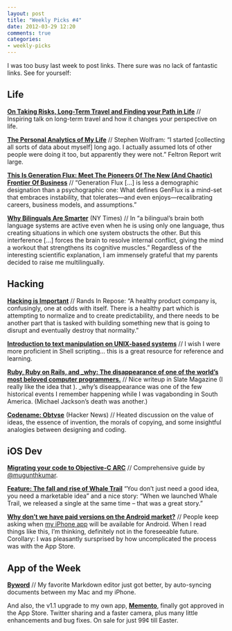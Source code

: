 ```yaml
---
layout: post
title: "Weekly Picks #4"
date: 2012-03-29 12:20
comments: true
categories: 
- weekly-picks
---
```

I was too busy last week to post links. There sure was no lack of fantastic links. See for yourself:

Life
--------------
**[On Taking Risks, Long-Term Travel and Finding your Path in Life](http://www.legalnomads.com/2011/12/travel-risk-and-passion.html)** // Inspiring talk on long-term travel and how it changes your perspective on life.

**[The Personal Analytics of My Life](http://blog.stephenwolfram.com/2012/03/the-personal-analytics-of-my-life/)** // Stephen Wolfram: “I started [collecting all sorts of data about myself] long ago. I actually assumed lots of other people were doing it too, but apparently they were not.” Feltron Report writ large.

**[This Is Generation Flux: Meet The Pioneers Of The New (And Chaotic) Frontier Of Business](http://www.fastcompany.com/magazine/162/generation-flux-future-of-business)** // “Generation Flux […] is less a demographic designation than a psychographic one: What defines GenFlux is a mind-set that embraces instability, that tolerates—and even enjoys—recalibrating careers, business models, and assumptions.”

**[Why Bilinguals Are Smarter](http://www.nytimes.com/2012/03/18/opinion/sunday/the-benefits-of-bilingualism.html?_r=3)** (NY Times) // In “a bilingual’s brain both language systems are active even when he is using only one language, thus creating situations in which one system obstructs the other. But this interference […] forces the brain to resolve internal conflict, giving the mind a workout that strengthens its cognitive muscles.” Regardless of the interesting scientific explanation, I am immensely grateful that my parents decided to raise me multilingually.

Hacking
-----------
**[Hacking is Important](http://www.randsinrepose.com/archives/2012/03/13/hacking_is_important.html)** // Rands In Repose: “A healthy product company is, confusingly, one at odds with itself. There is a healthy part which is attempting to normalize and to create predictability, and there needs to be another part that is tasked with building something new that is going to disrupt and eventually destroy that normality.”

**[Introduction to text manipulation on UNIX-based systems](http://www.ibm.com/developerworks/aix/library/au-unixtext/index.html)** // I wish I were more proficient in Shell scripting… this is a great resource for reference and learning.

**[Ruby, Ruby on Rails, and _why: The disappearance of one of the world’s most beloved computer programmers.](http://www.slate.com/articles/technology/technology/2012/03/ruby_ruby_on_rails_and__why_the_disappearance_of_one_of_the_world_s_most_beloved_computer_programmers_.single.html)** // Nice writeup in Slate Magazine (I really like the idea that ). _why’s diseappearance was one of the few historical events I remember happening while I was vagabonding in South America. (Michael Jackson’s death was another.)

**[Codename: Obtvse](http://news.ycombinator.com/item?id=3744237)** (Hacker News) // Heated discussion on the value of ideas, the essence of invention, the morals of copying, and some insightful analogies between designing and coding.

iOS Dev
-----------
**[Migrating your code to Objective-C ARC](http://blog.mugunthkumar.com/articles/migrating-your-code-to-objective-c-arc/)** // Comprehensive guide by [@mugunthkumar](https://twitter.com/#!/mugunthkumar).

**[Feature: The fall and rise of Whale Trail](http://www.hookshotinc.com/feature-the-fall-and-rise-of-whale-trail/)** “You don’t just need a good idea, you need a marketable idea” and a nice story: “When we launched Whale Trail, we released a single at the same time – that was a great story.”

**[Why don’t we have paid versions on the Android market?](http://retrodreamer.com/blog/2012/03/why-dont-we-have-paid-versions-on-the-android-market/)** // People keep asking when [my iPhone app](http://itunes.apple.com/us/app/id500560051) will be available for Android. When I read things like this, I’m thinking, definitely not in the foreseeable future. Corollary: I was pleasantly sursprised by how uncomplicated the process was with the App Store.

App of the Week
---------
**[Byword](http://bywordapp.com/ios/)** // My favorite Markdown editor just got better, by auto-syncing documents between my Mac and my iPhone.

And also, the v1.1 upgrade to my own app, **[Memento](http://itunes.apple.com/us/app/id500560051)**, finally got approved in the App Store. Twitter sharing and a faster camera, plus many little enhancements and bug fixes. On sale for just 99¢ till Easter.